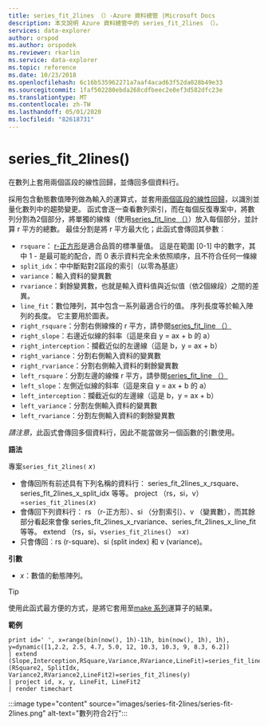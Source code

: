 ```yaml
---
title: series_fit_2lines （）-Azure 資料總管 |Microsoft Docs
description: 本文說明 Azure 資料總管中的 series_fit_2lines （）。
services: data-explorer
author: orspod
ms.author: orspodek
ms.reviewer: rkarlin
ms.service: data-explorer
ms.topic: reference
ms.date: 10/23/2018
ms.openlocfilehash: 6c16b535962271a7aaf4acad63f52da028b49e33
ms.sourcegitcommit: 1faf502280ebda268cdfbeec2e8ef3d582dfc23e
ms.translationtype: MT
ms.contentlocale: zh-TW
ms.lasthandoff: 05/01/2020
ms.locfileid: "82618731"
---
```

# <a name="series_fit_2lines"></a>series_fit_2lines()

在數列上套用兩個區段的線性回歸，並傳回多個資料行。  

採用包含動態數值陣列做為輸入的運算式，並套用[兩個區段的線性回歸](https://en.wikipedia.org/wiki/Segmented_regression)，以識別並量化數列中的趨勢變更。 函式會逐一查看數列索引，而在每個反復專案中，將數列分割為2個部分，將單獨的線條（使用[series_fit_line （）](series-fit-linefunction.md)）放入每個部分，並計算 r 平方的總數。 最佳分割是將 r 平方最大化；此函式會傳回其參數︰
* `rsquare`： [r-正方形](https://en.wikipedia.org/wiki/Coefficient_of_determination)是適合品質的標準量值。 這是在範圍 [0-1] 中的數字，其中 1 - 是最可能的配合，而 0 表示資料完全未依照順序，且不符合任何一條線
* `split_idx`：中中斷點對2區段的索引（以零為基底）
* `variance`：輸入資料的變異數
* `rvariance`：剩餘變異數，也就是輸入資料值與近似值（依2個線段）之間的差異。
* `line_fit`：數位陣列，其中包含一系列最適合行的值。 序列長度等於輸入陣列的長度。 它主要用於圖表。
* `right_rsquare`：分割右側線條的 r 平方，請參閱[series_fit_line （）](series-fit-linefunction.md)
* `right_slope`：右邊近似線的斜率（這是來自 y = ax + b 的 a）
* `right_interception`：攔截近似的左邊線（這是 b，y = ax + b）
* `right_variance`：分割右側輸入資料的變異數
* `right_rvariance`：分割右側輸入資料的剩餘變異數
* `left_rsquare`：分割左邊的線條 r 平方，請參閱[series_fit_line （）](series-fit-linefunction.md)
* `left_slope`：左側近似線的斜率（這是來自 y = ax + b 的 a）
* `left_interception`：攔截近似的左邊線（這是 b，y = ax + b）
* `left_variance`：分割左側輸入資料的變異數
* `left_rvariance`：分割左側輸入資料的剩餘變異數

*請注意*，此函式會傳回多個資料行，因此不能當做另一個函數的引數使用。

**語法**

專案`series_fit_2lines(` *x*`)`
* 會傳回所有前述具有下列名稱的資料行： series_fit_2lines_x_rsquare、series_fit_2lines_x_split_idx 等等。
project （rs，si，v） =`series_fit_2lines(`*x*`)`
* 會傳回下列資料行： rs （r-正方形）、si （分割索引）、v （變異數），而其餘部分看起來會像 series_fit_2lines_x_rvariance、series_fit_2lines_x_line_fit 等等。 extend （rs，si，v`series_fit_2lines(`） =*x*`)`
* 只會傳回︰rs (r-square)、si (split index) 和 v (variance)。
  
**引數**

* *x*：數值的動態陣列。  

> [!TIP]
> 使用此函式最方便的方式，是將它套用至[make 系列](make-seriesoperator.md)運算子的結果。

**範例**

```kusto
print id=' ', x=range(bin(now(), 1h)-11h, bin(now(), 1h), 1h), y=dynamic([1,2.2, 2.5, 4.7, 5.0, 12, 10.3, 10.3, 9, 8.3, 6.2])
| extend (Slope,Interception,RSquare,Variance,RVariance,LineFit)=series_fit_line(y), (RSquare2, SplitIdx, Variance2,RVariance2,LineFit2)=series_fit_2lines(y)
| project id, x, y, LineFit, LineFit2
| render timechart
```

:::image type="content" source="images/series-fit-2lines/series-fit-2lines.png" alt-text="數列符合2行":::
